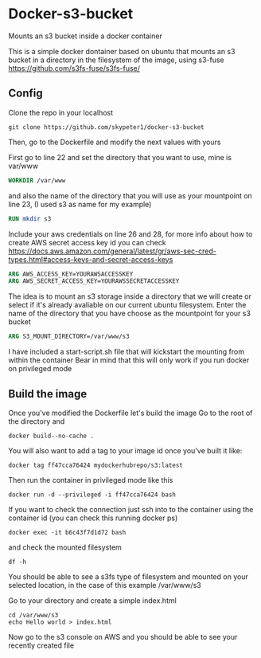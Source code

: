 # Docker-s3-bucket
Mounts an s3 bucket inside a docker container

This is a simple docker dontainer based on ubuntu that mounts an s3 bucket in a directory in the filesystem of the image, using s3-fuse https://github.com/s3fs-fuse/s3fs-fuse/ 

## Config

Clone the repo in your localhost

```Shell
git clone https://github.com/skypeter1/docker-s3-bucket
```

Then, go to the Dockerfile and modify the next values with yours

First go to line 22 and set the directory that you want to use, mine is var/www 

```Dockerfile
WORKDIR /var/www
```

and also the name of the directory that you will use as your mountpoint on line 23, (I used s3 as name for my example)

```Dockerfile
RUN mkdir s3
```

Include your aws credentials on line 26 and 28, for more info about how to create AWS secret access key id you can check 
https://docs.aws.amazon.com/general/latest/gr/aws-sec-cred-types.html#access-keys-and-secret-access-keys

```Dockerfile
ARG AWS_ACCESS_KEY=YOURAWSACCESSKEY
ARG AWS_SECRET_ACCESS_KEY=YOURAWSSECRETACCESSKEY
```

The idea is to mount an s3 storage inside a directory that we will create or select if it's already avaliable on our current ubuntu filesystem. 
Enter the name of the directory that you have choose as the mountpoint for your s3 bucket

```Dockerfile
ARG S3_MOUNT_DIRECTORY=/var/www/s3
```

I have included a start-script.sh file that will kickstart the mounting from within the container
Bear in mind that this will only work if you run docker on privileged mode

## Build the image

Once you've modified the Dockerfile let's build the image
Go to the root of the directory and 

```Shell
docker build--no-cache .
```

You will also want to add a tag to your image id once you've built it like:

```Shell
docker tag ff47cca76424 mydockerhubrepo/s3:latest
```

Then run the container in privileged mode like this

```Shell
docker run -d --privileged -i ff47cca76424 bash
```

If you want to check the connection just ssh into to the container using the container id (you can check this running docker ps)

```Shell
docker exec -it b6c43f7d1d72 bash
```

and check the mounted filesystem

```Shell
df -h
```

You should be able to see a s3fs type of filesystem and mounted on your selected location, in the case of this example /var/www/s3

Go to your directory and create a simple index.html

```Shell
cd /var/www/s3
echo Hello world > index.html
```

Now go to the s3 console on AWS and you should be able to see your recently created file
